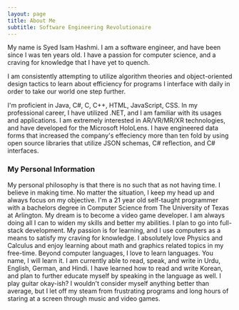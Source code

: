 ```yaml
---
layout: page
title: About Me
subtitle: Software Engineering Revolutionaire
---
```


My name is Syed Isam Hashmi.
I am a software engineer, and have been since I was ten years old. I have a passion for computer science, and a craving for knowledge that I have yet to quench.

I am consistently attempting to utilize algorithm theories and object-oriented design tactics to learn about efficiency for programs I interface with daily in order to take our world one step further.

I'm proficient in Java, C#, C, C++, HTML, JavaScript, CSS.
In my professional career, I have utilized .NET, and I am familiar with its usages and applications.
I am extremely interested in AR/VR/MR/XR technologies, and have developed for the Microsoft HoloLens.
I have engineered data forms that increased the company's effeciency more than ten fold by using open source libraries that utilize JSON schemas, C# reflection, and C# interfaces. 

### My Personal Information

My personal philosophy is that there is no such that as not having time. I believe in making time.
No matter the situation, I keep my head up and always focus on my objective.
I'm a 21 year old self-taught programmer with a bachelors degree in Computer Science from The University of Texas at Arlington. 
My dream is to become a video game developer. I am always doing all I can to widen my skills and better my abilities. 
I plan to go into full-stack development.
My passion is for learning, and I use computers as a means to satisfy my craving for knowledge. 
I absolutely love Physics and Calculus and enjoy learning about math and graphics related topics in my free-time.
Beyond computer languages, I love to learn languages. You name, I will learn it. 
I am currently able to read, speak, and write in Urdu, English, German, 
and Hindi. 
I have learned how to read and write Korean, and plan to further educate myself by speaking in the language as well.
I play guitar okay-ish? I wouldn't consider myself anything better than average, but I let off my steam from frustrating programs and long hours of staring at a screen through music and video games. 

